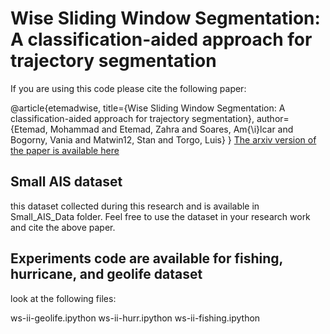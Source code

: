 # Wise Sliding Window Segmentation: A classification-aided approach for trajectory segmentation



If you are using this code please cite the following paper:

@article{etemadwise,
  title={Wise Sliding Window Segmentation: A classification-aided approach for trajectory segmentation},
  author={Etemad, Mohammad and Etemad, Zahra and Soares, Am{\i}lcar and Bogorny, Vania and Matwin12, Stan and Torgo, Luis}
}
[The arxiv version of the paper is available here](https://arxiv.org/abs/2003.10248)

## Small AIS dataset 
this dataset collected during this research and is available in Small_AIS_Data folder.
Feel free to use the dataset in your research work and cite the above paper.

## Experiments code are available for fishing, hurricane, and geolife dataset
look at the following files:

ws-ii-geolife.ipython
ws-ii-hurr.ipython
ws-ii-fishing.ipython
